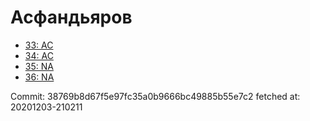 # Асфандьяров
- [33: AC](33.md)
- [34: AC](34.md)
- [35: NA](35.md)
- [36: NA](36.md)

Commit: 38769b8d67f5e97fc35a0b9666bc49885b55e7c2
 fetched at: 20201203-210211
